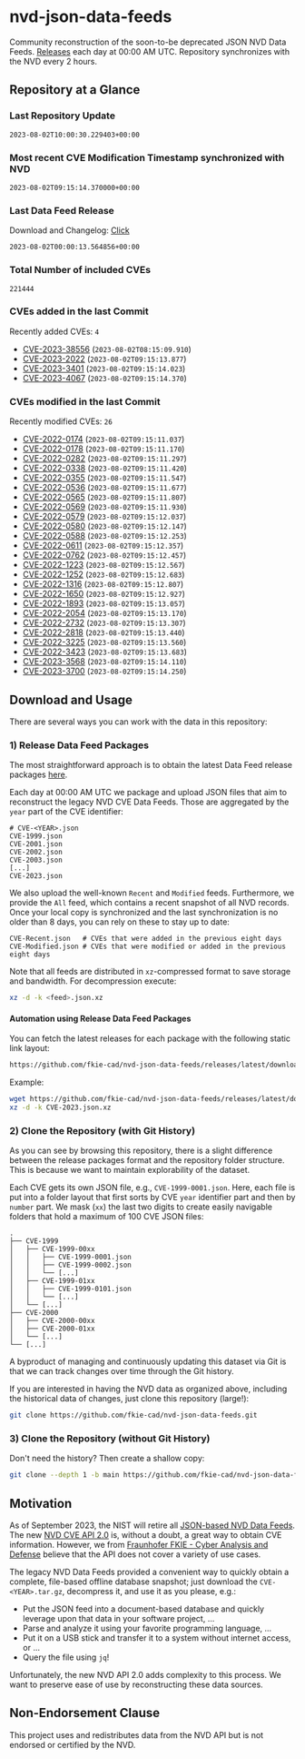 # nvd-json-data-feeds

Community reconstruction of the soon-to-be deprecated JSON NVD Data Feeds. 
[Releases](https://github.com/fkie-cad/nvd-json-data-feeds/releases/latest) each day at 00:00 AM UTC.
Repository synchronizes with the NVD every 2 hours.

## Repository at a Glance

### Last Repository Update

```plain
2023-08-02T10:00:30.229403+00:00
```

### Most recent CVE Modification Timestamp synchronized with NVD

```plain
2023-08-02T09:15:14.370000+00:00
```

### Last Data Feed Release

Download and Changelog: [Click](https://github.com/fkie-cad/nvd-json-data-feeds/releases/latest)

```plain
2023-08-02T00:00:13.564856+00:00
```

### Total Number of included CVEs

```plain
221444
```

### CVEs added in the last Commit

Recently added CVEs: `4`

* [CVE-2023-38556](CVE-2023/CVE-2023-385xx/CVE-2023-38556.json) (`2023-08-02T08:15:09.910`)
* [CVE-2023-2022](CVE-2023/CVE-2023-20xx/CVE-2023-2022.json) (`2023-08-02T09:15:13.877`)
* [CVE-2023-3401](CVE-2023/CVE-2023-34xx/CVE-2023-3401.json) (`2023-08-02T09:15:14.023`)
* [CVE-2023-4067](CVE-2023/CVE-2023-40xx/CVE-2023-4067.json) (`2023-08-02T09:15:14.370`)


### CVEs modified in the last Commit

Recently modified CVEs: `26`

* [CVE-2022-0174](CVE-2022/CVE-2022-01xx/CVE-2022-0174.json) (`2023-08-02T09:15:11.037`)
* [CVE-2022-0178](CVE-2022/CVE-2022-01xx/CVE-2022-0178.json) (`2023-08-02T09:15:11.170`)
* [CVE-2022-0282](CVE-2022/CVE-2022-02xx/CVE-2022-0282.json) (`2023-08-02T09:15:11.297`)
* [CVE-2022-0338](CVE-2022/CVE-2022-03xx/CVE-2022-0338.json) (`2023-08-02T09:15:11.420`)
* [CVE-2022-0355](CVE-2022/CVE-2022-03xx/CVE-2022-0355.json) (`2023-08-02T09:15:11.547`)
* [CVE-2022-0536](CVE-2022/CVE-2022-05xx/CVE-2022-0536.json) (`2023-08-02T09:15:11.677`)
* [CVE-2022-0565](CVE-2022/CVE-2022-05xx/CVE-2022-0565.json) (`2023-08-02T09:15:11.807`)
* [CVE-2022-0569](CVE-2022/CVE-2022-05xx/CVE-2022-0569.json) (`2023-08-02T09:15:11.930`)
* [CVE-2022-0579](CVE-2022/CVE-2022-05xx/CVE-2022-0579.json) (`2023-08-02T09:15:12.037`)
* [CVE-2022-0580](CVE-2022/CVE-2022-05xx/CVE-2022-0580.json) (`2023-08-02T09:15:12.147`)
* [CVE-2022-0588](CVE-2022/CVE-2022-05xx/CVE-2022-0588.json) (`2023-08-02T09:15:12.253`)
* [CVE-2022-0611](CVE-2022/CVE-2022-06xx/CVE-2022-0611.json) (`2023-08-02T09:15:12.357`)
* [CVE-2022-0762](CVE-2022/CVE-2022-07xx/CVE-2022-0762.json) (`2023-08-02T09:15:12.457`)
* [CVE-2022-1223](CVE-2022/CVE-2022-12xx/CVE-2022-1223.json) (`2023-08-02T09:15:12.567`)
* [CVE-2022-1252](CVE-2022/CVE-2022-12xx/CVE-2022-1252.json) (`2023-08-02T09:15:12.683`)
* [CVE-2022-1316](CVE-2022/CVE-2022-13xx/CVE-2022-1316.json) (`2023-08-02T09:15:12.807`)
* [CVE-2022-1650](CVE-2022/CVE-2022-16xx/CVE-2022-1650.json) (`2023-08-02T09:15:12.927`)
* [CVE-2022-1893](CVE-2022/CVE-2022-18xx/CVE-2022-1893.json) (`2023-08-02T09:15:13.057`)
* [CVE-2022-2054](CVE-2022/CVE-2022-20xx/CVE-2022-2054.json) (`2023-08-02T09:15:13.170`)
* [CVE-2022-2732](CVE-2022/CVE-2022-27xx/CVE-2022-2732.json) (`2023-08-02T09:15:13.307`)
* [CVE-2022-2818](CVE-2022/CVE-2022-28xx/CVE-2022-2818.json) (`2023-08-02T09:15:13.440`)
* [CVE-2022-3225](CVE-2022/CVE-2022-32xx/CVE-2022-3225.json) (`2023-08-02T09:15:13.560`)
* [CVE-2022-3423](CVE-2022/CVE-2022-34xx/CVE-2022-3423.json) (`2023-08-02T09:15:13.683`)
* [CVE-2023-3568](CVE-2023/CVE-2023-35xx/CVE-2023-3568.json) (`2023-08-02T09:15:14.110`)
* [CVE-2023-3700](CVE-2023/CVE-2023-37xx/CVE-2023-3700.json) (`2023-08-02T09:15:14.250`)


## Download and Usage

There are several ways you can work with the data in this repository:

### 1) Release Data Feed Packages

The most straightforward approach is to obtain the latest Data Feed release packages [here](https://github.com/fkie-cad/nvd-json-data-feeds/releases/latest).

Each day at 00:00 AM UTC we package and upload JSON files that aim to reconstruct the legacy NVD CVE Data Feeds.
Those are aggregated by the `year` part of the CVE identifier:

```
# CVE-<YEAR>.json
CVE-1999.json
CVE-2001.json
CVE-2002.json
CVE-2003.json
[...]
CVE-2023.json
```

We also upload the well-known `Recent` and `Modified` feeds.
Furthermore, we provide the `All` feed, which contains a recent snapshot of all NVD records.
Once your local copy is synchronized and the last synchronization is no older than 8 days, you can rely on these to stay up to date:

```plain
CVE-Recent.json   # CVEs that were added in the previous eight days
CVE-Modified.json # CVEs that were modified or added in the previous eight days
```

Note that all feeds are distributed in `xz`-compressed format to save storage and bandwidth.
For decompression execute:

```sh
xz -d -k <feed>.json.xz
```


#### Automation using Release Data Feed Packages

You can fetch the latest releases for each package with the following static link layout:

```sh
https://github.com/fkie-cad/nvd-json-data-feeds/releases/latest/download/CVE-<YEAR>.json.xz
```

Example:

```sh
wget https://github.com/fkie-cad/nvd-json-data-feeds/releases/latest/download/CVE-2023.json.xz
xz -d -k CVE-2023.json.xz
```

### 2) Clone the Repository (with Git History)

As you can see by browsing this repository, there is a slight difference between the release packages format and the repository folder structure.
This is because we want to maintain explorability of the dataset.

Each CVE gets its own JSON file, e.g., `CVE-1999-0001.json`.
Here, each file is put into a folder layout that first sorts by CVE `year` identifier part and then by `number` part.
We mask (`xx`) the last two digits to create easily navigable folders that hold a maximum of 100 CVE JSON files:

```plain
.
├── CVE-1999
│   ├── CVE-1999-00xx
│   │   ├── CVE-1999-0001.json
│   │   ├── CVE-1999-0002.json
│   │   └── [...]
│   ├── CVE-1999-01xx
│   │   ├── CVE-1999-0101.json
│   │   └── [...]
│   └── [...]
├── CVE-2000
│   ├── CVE-2000-00xx
│   ├── CVE-2000-01xx
│   └── [...]
└── [...]
```

A byproduct of managing and continuously updating this dataset via Git is that we can track changes over time through the Git history.

If you are interested in having the NVD data as organized above, including the historical data of changes, just clone this repository (large!):

```sh
git clone https://github.com/fkie-cad/nvd-json-data-feeds.git
```

### 3) Clone the Repository (without Git History)

Don't need the history? Then create a shallow copy:

```sh
git clone --depth 1 -b main https://github.com/fkie-cad/nvd-json-data-feeds.git
```

## Motivation

As of September 2023, the NIST will retire all [JSON-based NVD Data Feeds](https://nvd.nist.gov/vuln/data-feeds#divRetirementBanner-1).
The new [NVD CVE API 2.0](https://nvd.nist.gov/developers/vulnerabilities) is, without a doubt, a great way to obtain CVE information.
However, we from [Fraunhofer FKIE - Cyber Analysis and Defense](https://www.fkie.fraunhofer.de/en/departments/cad.html) believe that the API does not cover a variety of use cases.

The legacy NVD Data Feeds provided a convenient way to quickly obtain a complete, file-based offline database snapshot; just download the `CVE-<YEAR>.tar.gz`, decompress it, and use it as you please, e.g.:

* Put the JSON feed into a document-based database and quickly leverage upon that data in your software project, ...
* Parse and analyze it using your favorite programming language, ...
* Put it on a USB stick and transfer it to a system without internet access, or ...
* Query the file using `jq`!

Unfortunately, the new NVD API 2.0 adds complexity to this process.
We want to preserve ease of use by reconstructing these data sources.

## Non-Endorsement Clause

This project uses and redistributes data from the NVD API but is not endorsed or certified by the NVD.
